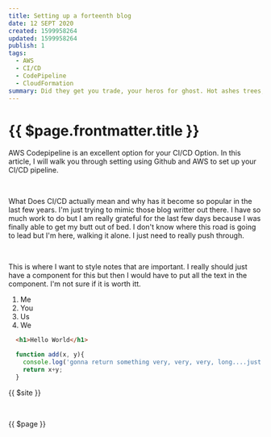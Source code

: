 ```yaml
---
title: Setting up a forteenth blog
date: 12 SEPT 2020
created: 1599958264
updated: 1599958264
publish: 1
tags:
  - AWS
  - CI/CD
  - CodePipeline
  - CloudFormation
summary: Did they get you trade, your heros for ghost. Hot ashes trees, hot air for a cool breeze, cold confort for change. Did you exchange, a walk on part in a war, for a lead role in cage. How I wish, how I wish you were here. We're just two lost soulds swimming in a fish bowl year after year.
---
```



# {{ $page.frontmatter.title }}

<Meta :date='$page.frontmatter.date' :tags='$page.frontmatter.tags'/>


AWS Codepipeline is an excellent option for your CI/CD Option. In this article, I will walk you through setting using Github and AWS to set up your CI/CD pipeline.  

<br/>

What Does CI/CD actually mean and why has it become so popular in the last few years. I'm just trying to mimic those blog writter out there.  I have so much work to do but I am really grateful for the last few days because I was finally able to get my butt out of bed. I don't know where this road is going to lead but I'm here, walking it alone. I just need to really push through.  

<br/>

<Subheader data='Code Pipeline Console'/>

<div class='note-bene'>
  <p> This is where I want to style notes that are important. I really should just have a component
  for this but then I would have to put all the text in the component. I'm not sure if it is worth itt.</p>
</div>


<Note data="This is very important. Also, how do I escape character's All the time. This is the best part of my job you know. What else don't I know"/>

  1. Me
  1. You
  1. Us
  1. We

```html
  <h1>Hello World</h1>
```

```js
  function add(x, y){
    console.log('gonna return something very, very, very, long....just to check out.')
    return x+y;
  }
```
{{ $site }}

<br>

{{ $page }}